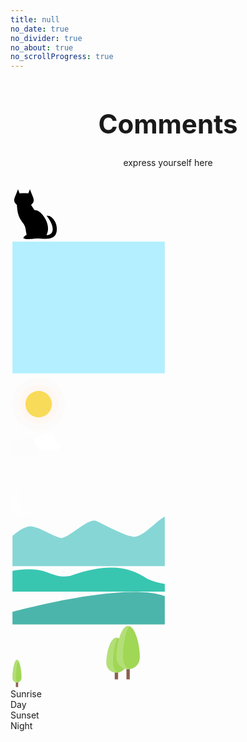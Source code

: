 ```yaml
---
title: null
no_date: true
no_divider: true
no_about: true
no_scrollProgress: true
---
```

<div class="container" style="height: calc(100vh - 56px)">
    <strong>
        <h1 align="center" style="font-size: 42px">
            Comments
        </h1>
    </strong>
    <p align="center" style="margin: 0px">
        express yourself here
    </p>
    <br><br>
    <div class="main-content">
        <div class="window">
            <div class="cat">
              <svg width="80px" viewBox="0 0 15.59 15.59">
                <path d="M14.42,11.993c-0.104-1.334-0.709-2.336-1.57-3.153c-0.479-0.449-0.906-0.563-1.414-0.563c0,0-0.204,0.005-0.041,0.212  c0.215,0.271,1.791,2.328,1.768,4.011c-0.029,1.948-1.958,1.837-1.958,1.837c0.812-1.542,0.402-3.001,0.276-3.512  c-0.238-0.943-0.709-1.857-1.417-2.738C9.191,6.988,8.312,6.468,7.425,6.523c-0.379-0.654-0.716-1.18-1.011-1.61  C8.02,3.479,6.974,2.787,6.063,0c-0.211,0.591-0.38,1.028-0.507,1.31c-0.644-0.08-2.071-0.08-2.714,0  C2.716,1.028,2.547,0.591,2.336,0C1.423,2.794,0.374,3.467,1.999,4.909c0.173,3.278,0.849,4.149,1.942,5.732  c0.9,1.304,0.675,1.768,1.098,3.569c-3.197,2.014,2.223,1.241,3.063,1.2C10.266,15.305,14.777,16.6,14.42,11.993z"></path>
              </svg>
            </div>
            <div class="illustration">
              <div class="time dusk">
                <div class="sky">
                  <svg width="250px" viewBox="0 0 113.39 99.21">
                    <linearGradient id="sky_sunset" gradientUnits="userSpaceOnUse" x1="0%" y1="0%" x2="100%" y2="0%" gradientTransform="rotate(-25)">
                      <stop offset="0%" stop-color="#f7ffa9" stop-opacity="1"></stop>
                      <stop offset="40%" stop-color="#ffcc33" stop-opacity="1"></stop>
                      <stop offset="100%" stop-color="#ffbe1d" stop-opacity="1"></stop>
                    </linearGradient>
                    <linearGradient id="sky_dusk" gradientUnits="userSpaceOnUse" x1="0%" y1="0%" x2="100%" y2="0%" gradientTransform="rotate(45)">
                      <stop offset="0%" stop-color="#ffd4fe" stop-opacity="1"></stop>
                      <stop offset="30%" stop-color="#ffd4fe" stop-opacity="1"></stop>
                      <stop offset="100%" stop-color="#ffd26a" stop-opacity="1"></stop>
                    </linearGradient>
                    <polygon fill="#B3EFFF" id="sky" points="111.971,97.368 111.971,1.842 1.419,1.842 1.419,9.042 1.419,97.368"></polygon>
                  </svg>
                </div>
                <div class="sun">
                  <svg width="90px" viewBox="0 0 90.71 90.71">
                    <g>
                      <circle opacity="0.1" fill="#FFECDC" cx="45.355" cy="45.354" r="43.212"></circle>
                      <circle opacity="0.3" fill="#FFEBDE" cx="45.355" cy="45.354" r="31.131"></circle>
                      <circle id="sun" fill="#f9db5a" cx="45.355" cy="45.354" r="21.374"></circle>
                    </g>
                  </svg>
                </div>
                <div class="clouds">
                  <svg width="80px" viewBox="0 0 42.52 19.84">
                    <g>
                      <path fill="#fff" d="M38.582,8.005c1.865,0,3.393,1.673,3.393,3.717l0,0c0,2.042-1.527,3.716-3.393,3.716H24.039h-0.484   c-2.676,0-4.847-2.378-4.847-5.309c0-2.932,2.17-5.309,4.847-5.309c0,0,2.242-4.247,7.756-4.247c3.453,0,6.787,1.925,6.787,7.432   H38.582z"></path>
                      <path fill="#FCFCFC" d="M20.863,11.667c1.908,0,3.471,1.71,3.471,3.8l0,0c0,2.09-1.563,3.8-3.471,3.8H5.998H5.501   c-2.736,0-4.956-2.431-4.956-5.428s2.219-5.428,4.956-5.428c0,0,2.292-4.342,7.929-4.342c3.532,0,6.939,1.968,6.939,7.598H20.863z"></path>
                    </g>
                  </svg>
                </div>
                <div class="stars">
                  <svg width="210px" viewBox="0 0 99.21 25.51">
                    <g>
                      <ellipse opacity="0.3" fill="#FFFFFF" cx="97.067" cy="11.361" rx="0.727" ry="0.832"></ellipse>
                      <ellipse opacity="0.3" fill="#FFFFFF" cx="2.144" cy="3.901" rx="0.728" ry="0.831"></ellipse>
                      <ellipse opacity="0.3" fill="#FFFFFF" cx="14.743" cy="10.455" rx="0.727" ry="0.831"></ellipse>
                      <ellipse opacity="0.3" fill="#FFFFFF" cx="66.439" cy="9.407" rx="0.728" ry="0.831"></ellipse>
                      <ellipse opacity="0.3" fill="#FFFFFF" cx="77.518" cy="1.332" rx="0.728" ry="0.831"></ellipse>
                      <ellipse opacity="0.3" fill="#FFFFFF" cx="82.514" cy="13.459" rx="0.728" ry="0.831"></ellipse>
                    </g>
                  </svg>
                </div>
                <div class="moon">
                  <svg width="35px" viewBox="0 0 15.59 19.28">
                    <path opacity="0.8" fill="#FFFFFF" d="M13.718,16.993c-5.085,0-9.208-4.122-9.208-9.208c0-2.97,1.407-5.608,3.589-7.292  C3.722,1.205,0.381,5,0.381,9.579c0,5.086,4.123,9.208,9.209,9.208c2.116,0,4.063-0.716,5.619-1.916  C14.722,16.95,14.226,16.993,13.718,16.993z"></path>
                  </svg>
                </div>
                <div class="mountain">
                  <svg width="250px" viewBox="0 0 113.39 36.85">
                    <path id="mountain" fill="#87D6D6" d="M111.971,0.478C106.576,2.7,95.837,16.269,88.655,15C81.29,13.699,68.052,6.244,62.31,3.639  C56.566,1.036,41.955,16.42,36.835,15.948c-5.118-0.474-17.355-9.232-23.475-8.403c-3.964,0.537-8.932,4.276-11.941,6.844v21.983  h110.552V0.478z"></path>
                  </svg>
                </div>
                <div class="hill">
                  <svg width="250px" viewBox="0 0 113.39 17.86">
                    <path id="hill" fill="#38C6B1" d="M111.971,12.132c-4.609-0.766-8.889-1.889-12.432-3.579C86.127-0.36,71.48-3.606,43.082,6.31  c-6.086,0.811-7.853,0.51-17.234-2.951C18.487,0.644,8.764,1.176,1.419,2.621v15.017h110.551V12.132z"></path>
                  </svg>
                </div>
                <div class="land">
                  <svg width="250px" viewBox="0 0 113.39 24.09">
                    <path id="land" fill="#4CB5AB" d="M111.971,23.82V3.328C84.865-6.96,12.407,11.765,1.419,14.708v9.112H111.971z"></path>
                  </svg>
                </div>
                <div class="trees">
                  <svg width="210px" viewBox="0 0 85.04 41.1">
                    <g>
                      <rect class="trunks" x="75.121" y="26.724" fill="#8C5F50" width="2.166" height="8.666"></rect>
                      <rect class="trunks" x="67.539" y="28.89" fill="#8C5F50" width="2.168" height="6.5"></rect>
                    </g>
                    <g>
                      <path class="trees" fill="#A0D755" d="M83.785,21.309c0,4.187-3.393,7.581-7.58,7.581s-7.582-3.395-7.582-7.581     c0-9.749,3.395-20.579,7.582-20.579S83.785,11.56,83.785,21.309z"></path>
                      <path class="trees" fill="#A0D755" d="M75.121,24.933c0,3.382-2.91,6.125-6.5,6.125c-3.588,0-6.498-2.743-6.498-6.125     c0-7.873,2.91-16.622,6.498-16.622C72.211,8.311,75.121,17.06,75.121,24.933z"></path>
                    </g>
                    <g opacity="0.2">
                      <path fill="#FFFFFF" d="M72.955,21.309c0-8.892,1.883-18.68,4.332-20.333c-0.354-0.16-0.715-0.247-1.082-0.247     c-4.188,0-7.582,10.83-7.582,20.579c0,4.187,3.395,7.581,7.582,7.581c0.369,0,0.729-0.035,1.082-0.086     C74.84,28.277,72.955,25.127,72.955,21.309z"></path>
                      <path fill="#FFFFFF" d="M66.457,24.933c0-7.106,1.383-14.901,3.191-16.359c-0.334-0.157-0.676-0.263-1.025-0.263     c-3.588,0-6.5,8.749-6.5,16.622c0,3.382,2.912,6.125,6.5,6.125c0.35,0,0.691-0.034,1.025-0.084     C67.84,30.508,66.457,27.984,66.457,24.933z"></path>
                    </g>
                    <g>
                      <rect class="trunks" x="3.466" y="35.946" fill="#8C5F50" width="1.475" height="4.424"></rect>
                      <path class="trees" fill="#A0D755" d="M7.153,34.472c0,1.628-1.32,2.949-2.949,2.949S1.254,36.1,1.254,34.472c0-5.162,1.32-11.799,2.949-11.799     S7.153,29.31,7.153,34.472z"></path>
                      <path opacity="0.2" fill="#FCFCFC" d="M3.466,34.472c0-4.233,0.666-9.452,1.58-11.194c-0.267-0.383-0.55-0.604-0.842-0.604    c-1.629,0-2.949,6.637-2.949,11.799c0,1.628,1.32,2.949,2.949,2.949c0.295,0,0.573-0.057,0.842-0.137    C4.135,36.919,3.466,35.806,3.466,34.472z">       </path>
                    </g>
                  </svg>
                </div>
              </div>
            </div>
        </div>
        <div class="option-wrapper">
            <div class="option active" data-option="dusk">Sunrise</div>
            <div class="option" data-option="day">Day</div>
            <div class="option" data-option="sunset">Sunset</div>
            <div class="option" data-option="night">Night</div>
        </div>
    </div>
</div>
<br>